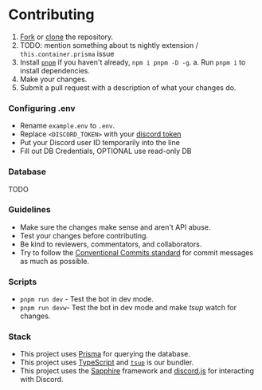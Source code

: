 # Contributing

1. [Fork](https://docs.github.com/en/get-started/quickstart/fork-a-repo) or [clone](https://github.com/git-guides/git-clone) the repository.
1. TODO: mention something about ts nightly extension / `this.container.prisma` issue
1. Install [`pnpm`](https://pnpm.io) if you haven't already, `npm i pnpm -D -g`.
   a. Run `pnpm i` to install dependencies.
1. Make your changes.
1. Submit a pull request with a description of what your changes do.

### Configuring .env

-   Rename `example.env` to `.env`.
-   Replace `<DISCORD_TOKEN>` with your [discord token](https://discord.com/developers/applications)
-   Put your Discord user ID temporarily into the line
-   Fill out DB Credentials, OPTIONAL use read-only DB

### Database

TODO

### Guidelines

-   Make sure the changes make sense and aren't API abuse.
-   Test your changes before contributing.
-   Be kind to reviewers, commentators, and collaborators.
-   Try to follow the [Conventional Commits standard](https://www.conventionalcommits.org/en/v1.0.0/) for commit messages as much as possible.

### Scripts

-   `pnpm run dev` - Test the bot in dev mode.
-   `pnpm run devw`- Test the bot in dev mode and make _tsup_ watch for changes.

### Stack

-   This project uses [Prisma](https://npmjs.com/package/@prisma/client) for querying the database.
-   This project uses [TypeScript](https://www.typescriptlang.org/) and [`tsup`](https://www.npmjs.com/package/tsup) is our bundler.
-   This project uses the [Sapphire](https://www.sapphirejs.dev/docs/General/Welcome) framework and [discord.js](https://discord.js.org) for interacting with Discord.
